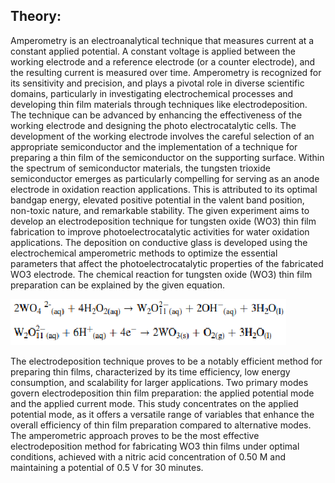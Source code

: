 ## Theory:
Amperometry is an electroanalytical technique that measures current at a constant applied potential. A constant voltage is applied between the working electrode and a reference electrode (or a counter electrode), and 
the resulting current is measured over time. Amperometry is recognized for its sensitivity and precision, and plays a pivotal role in diverse scientific domains, particularly in investigating electrochemical processes
 and developing thin film materials through techniques like electrodeposition. The technique can be advanced by enhancing the effectiveness of the working electrode and designing the photo electrocatalytic cells.
 The development of the working electrode involves the careful selection of an appropriate semiconductor and the implementation of a technique for preparing a thin film of the semiconductor on the supporting surface. 
 Within the spectrum of semiconductor materials, the tungsten trioxide semiconductor emerges as particularly compelling for serving as an anode electrode in oxidation reaction applications. This is attributed to its optimal
 bandgap energy, elevated positive potential in the valent band position, non-toxic nature, and remarkable stability. 
The given experiment aims to develop an electrodeposition technique for tungsten oxide (WO3) thin film fabrication to improve photoelectrocatalytic activities for water oxidation applications. The deposition on conductive glass
is developed using the electrochemical amperometric methods to optimize the essential parameters that affect the photoelectrocatalytic properties of the fabricated WO3 electrode.  The chemical reaction for tungsten oxide (WO3) 
thin film preparation can be explained by the given equation.

![Figure1](images/theory.png)

The electrodeposition technique proves to be a notably efficient method for preparing thin films, characterized by its time efficiency, low energy consumption, and scalability for larger applications. Two primary modes govern 
electrodeposition thin film preparation: the applied potential mode and the applied current mode. This study concentrates on the applied potential mode, as it offers a versatile range of variables that enhance the overall 
efficiency of thin film preparation compared to alternative modes. The amperometric approach proves to be the most effective electrodeposition method for fabricating WO3 thin films under optimal conditions, achieved with a 
nitric acid concentration of 0.50 M and maintaining a potential of 0.5 V for 30 minutes.